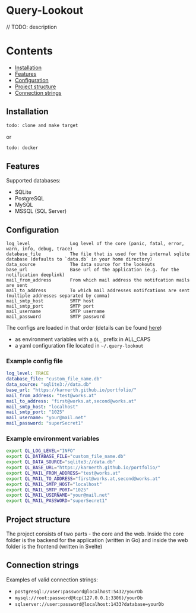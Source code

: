 # Query-Lookout

// TODO: description

# Contents
<ul>
  <li><a href="#installation">Installation</a></li>
  <li><a href="#features">Features</a></li>
  <li><a href="#configuration">Configuration</a></li>
  <li><a href="#project-structure">Project structure</a></li>
  <li><a href="#connection-strings">Connection strings</a></li>
</ul>



## Installation
```sh
todo: clone and make target
```

or

```sh
todo: docker
```

## Features

Supported databases:
* SQLite
* PostgreSQL
* MySQL
* MSSQL (SQL Server)

## Configuration

```
log_level               Log level of the core (panic, fatal, error, warn, info, debug, trace)
database_file           The file that is used for the internal sqlite database (defaults to `data.db` in your home directory)
data_source             The data source for the lookouts
base_url                Base url of the application (e.g. for the notification deeplink)
mail_from_address       From which mail address the notifcation mails are sent
mail_to_address         To which mail addresses notifcations are sent (multiple addresses separated by comma)
mail_smtp_host          SMTP host
mail_smtp_port          SMTP port
mail_username           SMTP username
mail_password           SMTP password
```

The configs are loaded in that order (details can be found [here](https://github.com/spf13/viper#why-viper))

- as environment variables with a `QL_` prefix in ALL_CAPS
- a yaml configuration file located in `~/.query-lookout`

### Example config file

```yaml
log_level: TRACE
database_file: "custom_file_name.db"
data_source: "sqlite3://data.db"
base_url: "https://karnerth.github.io/portfolio/"
mail_from_address: "test@works.at"
mail_to_address: "first@works.at,second@works.at"
mail_smtp_host: "localhost"
mail_smtp_port: "1025"
mail_username: "your@mail.net"
mail_password: "superSecret1"
```

### Example environment variables

```bash
export QL_LOG_LEVEL="INFO"
export QL_DATABASE_FILE="custom_file_name.db"
export QL_DATA_SOURCE="sqlite3://data.db"
export QL_BASE_URL="https://karnerth.github.io/portfolio/"
export QL_MAIL_FROM_ADDRESS="test@works.at"
export QL_MAIL_TO_ADDRESS="first@works.at,second@works.at"
export QL_MAIL_SMTP_HOST="localhost"
export QL_MAIL_SMTP_PORT="1025"
export QL_MAIL_USERNAME="your@mail.net"
export QL_MAIL_PASSWORD="superSecret1"
```

## Project structure
The project consists of two parts - the core and the web. 
Inside the core folder is the backend for the application (written in Go)
and inside the web folder is the frontend (written in Svelte)

## Connection strings

Examples of valid connection strings:

* `postgresql://user:password@localhost:5432/yourDb`
* `mysql://root:password@tcp(127.0.0.1:3306)/yourDb`
* `sqlserver://user:password@localhost:1433?database=yourDb` 
